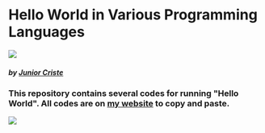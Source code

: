 # Hello World in Various Programming Languages
![](https://1.bp.blogspot.com/-tkwRhwlHnmc/Xslf4tRVToI/AAAAAAAAG80/t01B-DQCpxg_qpzG6dXQC8o8M1xHgx-lgCLcBGAsYHQ/s640/Hello_World.png)
##### by [Junior Criste](https://github.com/JuniorCriste)

### This repository contains several codes for running "Hello World". All codes are on [my website](https://www.informaticode.com.br/hello-world-various-programming-languages) to copy and paste.
![](https://1.bp.blogspot.com/-Tr83jBEGNBo/XoKLHcvFsLI/AAAAAAAAGvs/jIDOy7yEFIkhfPA79Kb02h2URpzMiFqpgCLcBGAsYHQ/s1600/Git_Junior_80.png)

